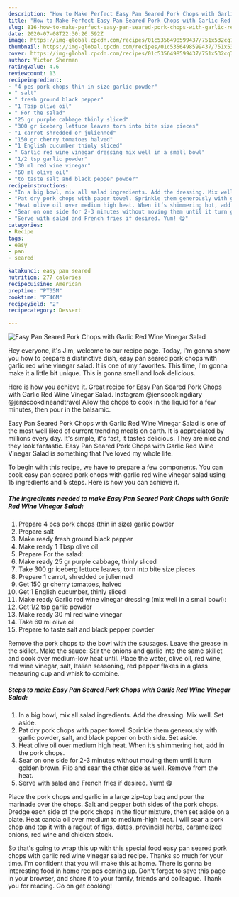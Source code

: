 ```yaml
---
description: "How to Make Perfect Easy Pan Seared Pork Chops with Garlic Red Wine Vinegar Salad"
title: "How to Make Perfect Easy Pan Seared Pork Chops with Garlic Red Wine Vinegar Salad"
slug: 816-how-to-make-perfect-easy-pan-seared-pork-chops-with-garlic-red-wine-vinegar-salad
date: 2020-07-08T22:30:26.592Z
image: https://img-global.cpcdn.com/recipes/01c5356498599437/751x532cq70/easy-pan-seared-pork-chops-with-garlic-red-wine-vinegar-salad-recipe-main-photo.jpg
thumbnail: https://img-global.cpcdn.com/recipes/01c5356498599437/751x532cq70/easy-pan-seared-pork-chops-with-garlic-red-wine-vinegar-salad-recipe-main-photo.jpg
cover: https://img-global.cpcdn.com/recipes/01c5356498599437/751x532cq70/easy-pan-seared-pork-chops-with-garlic-red-wine-vinegar-salad-recipe-main-photo.jpg
author: Victor Sherman
ratingvalue: 4.6
reviewcount: 13
recipeingredient:
- "4 pcs pork chops thin in size garlic powder"
- " salt"
- " fresh ground black pepper"
- "1 Tbsp olive oil"
- " For the salad"
- "25 gr purple cabbage thinly sliced"
- "300 gr iceberg lettuce leaves torn into bite size pieces"
- "1 carrot shredded or julienned"
- "150 gr cherry tomatoes halved"
- "1 English cucumber thinly sliced"
- " Garlic red wine vinegar dressing mix well in a small bowl"
- "1/2 tsp garlic powder"
- "30 ml red wine vinegar"
- "60 ml olive oil"
- "to taste salt and black pepper powder"
recipeinstructions:
- "In a big bowl, mix all salad ingredients. Add the dressing. Mix well. Set aside."
- "Pat dry pork chops with paper towel. Sprinkle them generously with garlic powder, salt, and black pepper on both side. Set aside."
- "Heat olive oil over medium high heat. When it’s shimmering hot, add in the pork chops."
- "Sear on one side for 2-3 minutes without moving them until it turn golden brown. Flip and sear the other side as well. Remove from the heat."
- "Serve with salad and French fries if desired. Yum! 😋"
categories:
- Recipe
tags:
- easy
- pan
- seared

katakunci: easy pan seared 
nutrition: 277 calories
recipecuisine: American
preptime: "PT35M"
cooktime: "PT46M"
recipeyield: "2"
recipecategory: Dessert

---
```



![Easy Pan Seared Pork Chops with Garlic Red Wine Vinegar Salad](https://img-global.cpcdn.com/recipes/01c5356498599437/751x532cq70/easy-pan-seared-pork-chops-with-garlic-red-wine-vinegar-salad-recipe-main-photo.jpg)

Hey everyone, it's Jim, welcome to our recipe page. Today, I'm gonna show you how to prepare a distinctive dish, easy pan seared pork chops with garlic red wine vinegar salad. It is one of my favorites. This time, I'm gonna make it a little bit unique. This is gonna smell and look delicious.

Here is how you achieve it. Great recipe for Easy Pan Seared Pork Chops with Garlic Red Wine Vinegar Salad. Instagram @jenscookingdiary @jenscookdineandtravel Allow the chops to cook in the liquid for a few minutes, then pour in the balsamic.

Easy Pan Seared Pork Chops with Garlic Red Wine Vinegar Salad is one of the most well liked of current trending meals on earth. It is appreciated by millions every day. It's simple, it's fast, it tastes delicious. They are nice and they look fantastic. Easy Pan Seared Pork Chops with Garlic Red Wine Vinegar Salad is something that I've loved my whole life.


To begin with this recipe, we have to prepare a few components. You can cook easy pan seared pork chops with garlic red wine vinegar salad using 15 ingredients and 5 steps. Here is how you can achieve it.

<!--inarticleads1-->

##### The ingredients needed to make Easy Pan Seared Pork Chops with Garlic Red Wine Vinegar Salad:

1. Prepare 4 pcs pork chops (thin in size) garlic powder
1. Prepare  salt
1. Make ready  fresh ground black pepper
1. Make ready 1 Tbsp olive oil
1. Prepare  For the salad:
1. Make ready 25 gr purple cabbage, thinly sliced
1. Take 300 gr iceberg lettuce leaves, torn into bite size pieces
1. Prepare 1 carrot, shredded or julienned
1. Get 150 gr cherry tomatoes, halved
1. Get 1 English cucumber, thinly sliced
1. Make ready  Garlic red wine vinegar dressing (mix well in a small bowl):
1. Get 1/2 tsp garlic powder
1. Make ready 30 ml red wine vinegar
1. Take 60 ml olive oil
1. Prepare to taste salt and black pepper powder


Remove the pork chops to the bowl with the sausages. Leave the grease in the skillet. Make the sauce: Stir the onions and garlic into the same skillet and cook over medium-low heat until. Place the water, olive oil, red wine, red wine vinegar, salt, Italian seasoning, red pepper flakes in a glass measuring cup and whisk to combine. 

<!--inarticleads2-->

##### Steps to make Easy Pan Seared Pork Chops with Garlic Red Wine Vinegar Salad:

1. In a big bowl, mix all salad ingredients. Add the dressing. Mix well. Set aside.
1. Pat dry pork chops with paper towel. Sprinkle them generously with garlic powder, salt, and black pepper on both side. Set aside.
1. Heat olive oil over medium high heat. When it’s shimmering hot, add in the pork chops.
1. Sear on one side for 2-3 minutes without moving them until it turn golden brown. Flip and sear the other side as well. Remove from the heat.
1. Serve with salad and French fries if desired. Yum! 😋


Place the pork chops and garlic in a large zip-top bag and pour the marinade over the chops. Salt and pepper both sides of the pork chops. Dredge each side of the pork chops in the flour mixture, then set aside on a plate. Heat canola oil over medium to medium-high heat. I will sear a pork chop and top it with a ragout of figs, dates, provincial herbs, caramelized onions, red wine and chicken stock. 

So that's going to wrap this up with this special food easy pan seared pork chops with garlic red wine vinegar salad recipe. Thanks so much for your time. I'm confident that you will make this at home. There is gonna be interesting food in home recipes coming up. Don't forget to save this page in your browser, and share it to your family, friends and colleague. Thank you for reading. Go on get cooking!
